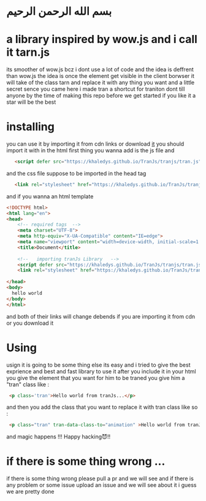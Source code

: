 # بسم الله الرحمن الرحيم 



# a library inspired by wow.js and i call it tarn.js
 its smoother of wow.js bcz i dont use a lot of code
 and the idea is deffrent than wow.js
 the idea is once the element get visible in the client borwser it will take of the class tarn and replace it with any thing you want 
 and a little secret sence you came here
 i made tran a shortcut for traniton
 dont till anyone
 by the time of making this repo
 before we get started 
 if you like it a star will be the best


 # installing
 you can use it by importing it from cdn links 
 or download [it](http://127.0.0.1:5500/tran/README.md)
 you should import it with
 in the html 
 first thing you wanna add is the js file and 
 ```html
    <script defer src="https://khaledys.github.io/TranJs/tranjs/tran.js"></script>
```
 and the css file suppose to be imported in the head tag
 ```html
    <link rel="stylesheet" href="https://khaledys.github.io/TranJs/tranjs/tran.css">
```
and if you wanna an html template
```html
<!DOCTYPE html>
<html lang="en">
<head>
    <!-- required tags  -->
    <meta charset="UTF-8">
    <meta http-equiv="X-UA-Compatible" content="IE=edge">
    <meta name="viewport" content="width=device-width, initial-scale=1.0">
    <title>Document</title>
    
    <!--   importing tranJs Library   -->
    <script defer src="https://khaledys.github.io/TranJs/tranjs/tran.js"></script>
    <link rel="stylesheet" href="https://khaledys.github.io/TranJs/tranjs/tran.js">
 
</head>
<body>
  hello world   
</body>
</html>
```
 and both of their links will change debends if you are importing it from cdn or you download it 


 # Using
 usign it is going to be some thing else 
 its easy 
 and i tried to give the best exprience and best and fast library
 to use it 
 after you include it in your html
 you give the element that you want for him to be traned
 you give him a "tran" class
 like : 
```html
 <p class='tran'>Hello world from tranJs...</p>
```
 and then you add the class that you want to replace it with tran class 
 like so :
```html 
 <p class="tran" tran-data-class-to="animation" >Hello world from tranJs...</p>
 ```

 and magic happens !!!
 Happy hacking😈!!




 # if there is some thing wrong ...
 if there is some thing wrong please pull a pr
 and we will see
 and if there is any problem or some issue 
 upload an issue and we will see about it 
 i guess we are pretty done
